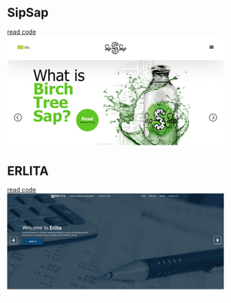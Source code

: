 # SipSap
[read code](sipsap/index.html)
![demo](screenshots/sipsap.png)


# ERLITA
[read code](sipsap/index.html)
![demo](screenshots/erlita.png)
